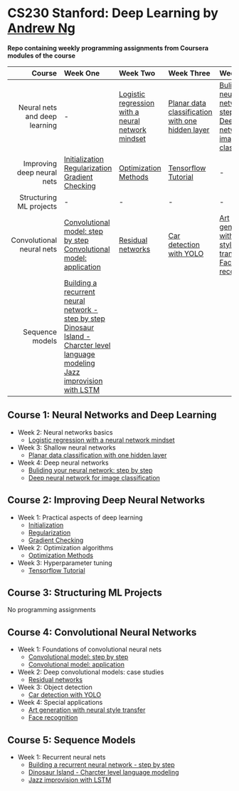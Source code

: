 # CS230 Stanford: Deep Learning by [Andrew Ng](https://www.andrewng.org)
**Repo containing weekly programming assignments from Coursera modules of the course**



| Course                               | Week One           | Week Two  | Week Three   |  Week Four   |
| -------------:                      |:-------------     | :-----   |  :-----     |  :-----     |  
| Neural nets and deep learning      | - |  [Logistic regression with a neural network mindset](https://github.com/MaryamHashmi/cs230-deep-learning/blob/master/Neural%20Nets%20and%20Deep%20Learning/Logistic_Regression_with_a_Neural_Network_mindset_v6a.ipynb)  | [Planar data classification with one hidden layer](https://github.com/MaryamHashmi/cs230-deep-learning/blob/master/Neural%20Nets%20and%20Deep%20Learning/Planar_data_classification_with_onehidden_layer_v6c.ipynb) |  [Buliding your neural network: step by step](https://github.com/MaryamHashmi/cs230-deep-learning/blob/master/Neural%20Nets%20and%20Deep%20Learning/Building_your_Deep_Neural_Network_Step_by_Step_v8a.ipynb) <br> [Deep neural network for image classification](https://github.com/MaryamHashmi/cs230-deep-learning/blob/master/Neural%20Nets%20and%20Deep%20Learning/Deep%2BNeural%2BNetwork%2B-%2BApplication%2Bv8.ipynb)  |
| Improving deep neural nets      | [Initialization](https://github.com/MaryamHashmi/cs230-deep-learning/blob/master/Improving%20Deep%20Neural%20Nets/Initialization.ipynb) <br> [Regularization](https://github.com/MaryamHashmi/cs230-deep-learning/blob/master/Improving%20Deep%20Neural%20Nets/Regularization_v2a.ipynb) <br> [Gradient Checking](https://github.com/MaryamHashmi/cs230-deep-learning/blob/master/Improving%20Deep%20Neural%20Nets/Gradient%2BChecking%2Bv1.ipynb)      |   [Optimization  Methods](https://github.com/MaryamHashmi/cs230-deep-learning/blob/master/Improving%20Deep%20Neural%20Nets/Optimization_methods_v1b.ipynb) |[Tensorflow Tutorial](https://github.com/MaryamHashmi/cs230-deep-learning/blob/master/Improving%20Deep%20Neural%20Nets/TensorFlow_Tutorial_v3b.ipynb) | - |
| Structuring ML projects | - | - | - | - |
| Convolutional neural nets | [Convolutional model: step by step](https://github.com/MaryamHashmi/cs230-deep-learning/blob/master/Convolutional%20Neural%20Networks/Convolution_model_Step_by_Step_v2a.ipynb) <br>  [Convolutional model: application](https://github.com/MaryamHashmi/cs230-deep-learning/blob/master/Convolutional%20Neural%20Networks/Convolution_model_Application_v1a.ipynb)     |  [Residual networks](https://github.com/MaryamHashmi/cs230-deep-learning/blob/master/Convolutional%20Neural%20Networks/Residual_Networks_v2a.ipynb)  | [Car detection with YOLO](https://github.com/MaryamHashmi/cs230-deep-learning/blob/master/Convolutional%20Neural%20Networks/Autonomous_driving_application_Car_detection_v3a.ipynb) | [Art generation with neural style transfer](https://github.com/MaryamHashmi/cs230-deep-learning/blob/master/Convolutional%20Neural%20Networks/Art_Generation_with_Neural_Style_Transfer_v3a.ipynb) <br> [Face recognition](https://github.com/MaryamHashmi/cs230-deep-learning/blob/master/Convolutional%20Neural%20Networks/Face_Recognition_v3a.ipynb)|
| Sequence models | [Building a recurrent neural network - step by step](Building_a_Recurrent_Neural_Network_Step_by_Step_v3a.ipynb) <br> [Dinosaur Island - Charcter level language modeling](https://github.com/MaryamHashmi/cs230-deep-learning/blob/master/Sequence%20Models/Dinosaurus_Island_Character_level_language_model_final_v3a.ipynb) <br> [Jazz improvision with LSTM](https://github.com/MaryamHashmi/cs230-deep-learning/blob/master/Sequence%20Models/Improvise_a_Jazz_Solo_with_an_LSTM_Network_v3a.ipynb)| | | |


## Course 1: Neural Networks and Deep Learning

- Week 2: Neural networks basics
	- [Logistic regression with a neural network mindset](https://github.com/MaryamHashmi/cs230-deep-learning/blob/master/Neural%20Nets%20and%20Deep%20Learning/Logistic_Regression_with_a_Neural_Network_mindset_v6a.ipynb)
- Week 3: Shallow neural networks
	- [Planar data classification with one hidden layer](https://github.com/MaryamHashmi/cs230-deep-learning/blob/master/Neural%20Nets%20and%20Deep%20Learning/Planar_data_classification_with_onehidden_layer_v6c.ipynb)
- Week 4: Deep neural networks
	- [Buliding your neural network: step by step](https://github.com/MaryamHashmi/cs230-deep-learning/blob/master/Neural%20Nets%20and%20Deep%20Learning/Building_your_Deep_Neural_Network_Step_by_Step_v8a.ipynb)
	- [Deep neural network for image classification](https://github.com/MaryamHashmi/cs230-deep-learning/blob/master/Neural%20Nets%20and%20Deep%20Learning/Deep%2BNeural%2BNetwork%2B-%2BApplication%2Bv8.ipynb)	

## Course 2: Improving Deep Neural Networks

- Week 1: Practical aspects of deep learning
	- [Initialization](https://github.com/MaryamHashmi/cs230-deep-learning/blob/master/Improving%20Deep%20Neural%20Nets/Initialization.ipynb)
	- [Regularization](https://github.com/MaryamHashmi/cs230-deep-learning/blob/master/Improving%20Deep%20Neural%20Nets/Regularization_v2a.ipynb)
	- [Gradient Checking](https://github.com/MaryamHashmi/cs230-deep-learning/blob/master/Improving%20Deep%20Neural%20Nets/Gradient%2BChecking%2Bv1.ipynb)
- Week 2: Optimization algorithms
	- [Optimization  Methods](https://github.com/MaryamHashmi/cs230-deep-learning/blob/master/Improving%20Deep%20Neural%20Nets/Optimization_methods_v1b.ipynb)
- Week 3: Hyperparameter tuning
	- [Tensorflow Tutorial](https://github.com/MaryamHashmi/cs230-deep-learning/blob/master/Improving%20Deep%20Neural%20Nets/TensorFlow_Tutorial_v3b.ipynb)

## Course 3: Structuring ML Projects

No programming assignments

## Course 4: Convolutional Neural Networks

- Week 1: Foundations of convolutional neural nets
	- [Convolutional model: step by step](https://github.com/MaryamHashmi/cs230-deep-learning/blob/master/Convolutional%20Neural%20Networks/Convolution_model_Step_by_Step_v2a.ipynb)
	- [Convolutional model: application](https://github.com/MaryamHashmi/cs230-deep-learning/blob/master/Convolutional%20Neural%20Networks/Convolution_model_Application_v1a.ipynb)
- Week 2: Deep convolutional models: case studies
	- [Residual networks](https://github.com/MaryamHashmi/cs230-deep-learning/blob/master/Convolutional%20Neural%20Networks/Residual_Networks_v2a.ipynb)
- Week 3: Object detection
	- [Car detection with YOLO](https://github.com/MaryamHashmi/cs230-deep-learning/blob/master/Convolutional%20Neural%20Networks/Autonomous_driving_application_Car_detection_v3a.ipynb)
- Week 4: Special applications
	- [Art generation with neural style transfer](https://github.com/MaryamHashmi/cs230-deep-learning/blob/master/Convolutional%20Neural%20Networks/Art_Generation_with_Neural_Style_Transfer_v3a.ipynb)
	- [Face recognition](https://github.com/MaryamHashmi/cs230-deep-learning/blob/master/Convolutional%20Neural%20Networks/Face_Recognition_v3a.ipynb)

## Course 5: Sequence Models

- Week 1: Recurrent neural nets
	- [Building a recurrent neural network - step by step](Building_a_Recurrent_Neural_Network_Step_by_Step_v3a.ipynb)
	- [Dinosaur Island - Charcter level language modeling](https://github.com/MaryamHashmi/cs230-deep-learning/blob/master/Sequence%20Models/Dinosaurus_Island_Character_level_language_model_final_v3a.ipynb)
	- [Jazz improvision with LSTM](https://github.com/MaryamHashmi/cs230-deep-learning/blob/master/Sequence%20Models/Improvise_a_Jazz_Solo_with_an_LSTM_Network_v3a.ipynb)





